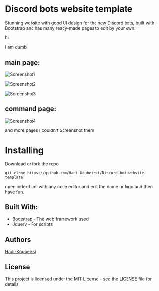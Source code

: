 # Discord bots website template
Stunning website with good UI design for the new Discord bots, built with Bootstrap and has many ready-made pages to edit by your own.

hi


I am dumb

## main page:

![Screenshot1](https://raw.githubusercontent.com/Hadi-Koubeissi/Discord-bot-website-template/master/Screenshot/1.PNG)

![Screenshot2](https://raw.githubusercontent.com/Hadi-Koubeissi/Discord-bot-website-template/master/Screenshot/2.PNG)

![Screenshot3](https://raw.githubusercontent.com/Hadi-Koubeissi/Discord-bot-website-template/master/Screenshot/3.PNG)

## command page:
![Screenshot4](https://raw.githubusercontent.com/Hadi-Koubeissi/Discord-bot-website-template/master/Screenshot/4.PNG)

and more pages I couldn't Screenshot them

# Installing
Download or fork the repo

`git clone https://github.com/Hadi-Koubeissi/Discord-bot-website-template`

open index.html with any code editor and edit the name or logo and then have fun.

## Built With: 

* [Bootstrap](https://getbootstrap.com/) - The web framework used
* [Jquery](https://jquery.com/) - For scripts

## Authors

[Hadi-Koubeissi](https://github.com/Hadi-Koubeissi)

## License

This project is licensed under the MIT License - see the [LICENSE](LICENSE) file for details
